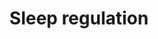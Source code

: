 ---
annotations:
- id: PW:0000004
  parent: regulatory pathway
  type: Pathway Ontology
  value: regulatory pathway
authors:
- Fehrhart
- Mkutmon
description: This is currently not a pathway but a list of sleep related genes and
  proteins. The source for this information is the gene ontology. The genes and proteins
  were filtered for "sleep" annotation (taxon = homo sapiens). According to supplementary
  information they were clustered in major (neurotransmitters, hormons, appetite regulation
  and immune system) and minor groups.
last-edited: 2016-08-05
organisms:
- Homo sapiens
redirect_from:
- /index.php/Pathway:WP3591
- /instance/WP3591
- /instance/WP3591_rr88424
revision: r88424
schema-jsonld:
- '@context': https://schema.org/
  '@id': https://wikipathways.github.io/pathways/WP3591.html
  '@type': Dataset
  creator:
    '@type': Organization
    name: WikiPathways
  description: This is currently not a pathway but a list of sleep related genes and
    proteins. The source for this information is the gene ontology. The genes and
    proteins were filtered for "sleep" annotation (taxon = homo sapiens). According
    to supplementary information they were clustered in major (neurotransmitters,
    hormons, appetite regulation and immune system) and minor groups.
  keywords:
  - ADA
  - ADORA1
  - ADORA2A
  - AHCY
  - BTBD9
  - CACNA1I
  - CHRNB2
  - CRH
  - CST3
  - DLAT
  - DRD1
  - DRD2
  - DRD3
  - FOS
  - GHRH
  - GHRL
  - GRIN2A
  - HCRTR1
  - HCRTR2
  - HTR2A
  - IL18
  - IL6
  - MRGPRX2
  - MTNR1B
  - NLGN1
  - NPAS2
  - NPS
  - NPY2R
  - OXT
  - OXTR
  - PER3
  - PTGDR
  - PTGDS
  - SLC29A1
  - STAR
  - TH
  - UTS2
  - UTS2R
  license: CC0
  name: Sleep regulation
seo: CreativeWork
title: Sleep regulation
wpid: WP3591
---